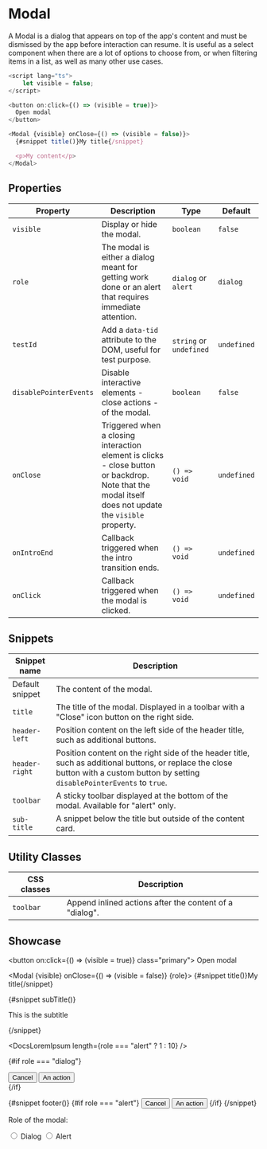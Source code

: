 <script lang="ts">
    import Modal from "$lib/components/Modal.svelte";
    import DocsLoremIpsum from "$docs/components/DocsLoremIpsum.svelte";

    let visible = false;
    let role: "dialog" | "alert" = "dialog";
</script>

# Modal

A Modal is a dialog that appears on top of the app's content and must be dismissed by the app before interaction can resume.
It is useful as a select component when there are a lot of options to choose from,
or when filtering items in a list, as well as many other use cases.

```javascript
<script lang="ts">
    let visible = false;
</script>

<button on:click={() => (visible = true)}>
  Open modal
</button>

<Modal {visible} onClose={() => (visible = false)}>
  {#snippet title()}My title{/snippet}

  <p>My content</p>
</Modal>
```

## Properties

| Property               | Description                                                                                                                                           | Type                    | Default     |
| ---------------------- | ----------------------------------------------------------------------------------------------------------------------------------------------------- | ----------------------- | ----------- |
| `visible`              | Display or hide the modal.                                                                                                                            | `boolean`               | `false`     |
| `role`                 | The modal is either a dialog meant for getting work done or an alert that requires immediate attention.                                               | `dialog` or `alert`     | `dialog`    |
| `testId`               | Add a `data-tid` attribute to the DOM, useful for test purpose.                                                                                       | `string` or `undefined` | `undefined` |
| `disablePointerEvents` | Disable interactive elements - close actions - of the modal.                                                                                          | `boolean`               | `false`     |
| `onClose`              | Triggered when a closing interaction element is clicks - close button or backdrop. Note that the modal itself does not update the `visible` property. | `() => void`            | `undefined` |
| `onIntroEnd`           | Callback triggered when the intro transition ends.                                                                                                    | `() => void`            | `undefined` |
| `onClick`              | Callback triggered when the modal is clicked.                                                                                                         | `() => void`            | `undefined` |

## Snippets

| Snippet name    | Description                                                                                                                                                                       |
| --------------- | --------------------------------------------------------------------------------------------------------------------------------------------------------------------------------- |
| Default snippet | The content of the modal.                                                                                                                                                         |
| `title`         | The title of the modal. Displayed in a toolbar with a "Close" icon button on the right side.                                                                                      |
| `header-left`   | Position content on the left side of the header title, such as additional buttons.                                                                                                |
| `header-right`  | Position content on the right side of the header title, such as additional buttons, or replace the close button with a custom button by setting `disablePointerEvents` to `true`. |
| `toolbar`       | A sticky toolbar displayed at the bottom of the modal. Available for "alert" only.                                                                                                |
| `sub-title`     | A snippet below the title but outside of the content card.                                                                                                                        |

## Utility Classes

| CSS classes | Description                                             |
| ----------- | ------------------------------------------------------- |
| `toolbar`   | Append inlined actions after the content of a "dialog". |

## Showcase

<button on:click={() => (visible = true)} class="primary">
Open modal
</button>

<Modal {visible} onClose={() => (visible = false)} {role}>
{#snippet title()}My title{/snippet}

{#snippet subTitle()}<p >This is the subtitle</p>{/snippet}

<DocsLoremIpsum length={role === "alert" ? 1 : 10} />

{#if role === "dialog"}

<div class="toolbar">
    <button class="secondary">Cancel</button>
    <button class="primary">An action</button>
</div>
{/if}

{#snippet footer()}
{#if role === "alert"}
<button class="secondary">Cancel</button>
<button class="primary">An action</button>
{/if}
{/snippet}

</Modal>

<p style="padding-top: var(--padding-2x)">Role of the modal:</p>

<label>
	<input type=radio bind:group={role} name="role" value="dialog">
	Dialog
</label>

<label>
	<input type=radio bind:group={role} name="role" value="alert">
	Alert
</label>
